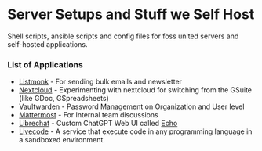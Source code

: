 # Server Setups and Stuff we Self Host

Shell scripts, ansible scripts and config files for foss united servers and self-hosted applications.

### List of Applications 

- [Listmonk](https://listmonk.app) - For sending bulk emails and newsletter
- [Nextcloud](https://nextcloud.com) - Experimenting with nextcloud for switching from the GSuite (like GDoc, GSpreadsheets)
- [Vaultwarden](https://github.com/dani-garcia/vaultwarden) - Password Management on Organization and User level
- [Mattermost](https://mattermost.com) - For Internal team discussions
- [Librechat](https://www.librechat.ai/) - Custom ChatGPT Web UI called [Echo](https://echo.fossunited.org)
- [Livecode](https://github.com/fossunited/falcon) -  A service that execute code in any programming language in a sandboxed environment. 
